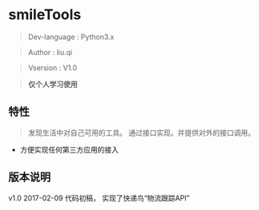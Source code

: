 # smileTools

> Dev-language : Python3.x 

> Author : liu.qi

> Vsersion : V1.0

> **仅个人学习使用**

## 特性

> 发现生活中对自己可用的工具。 通过接口实现。并提供对外的接口调用。

* 方便实现任何第三方应用的接入

## 版本说明
v1.0 2017-02-09 代码初稿，
实现了快递鸟“物流跟踪API”
